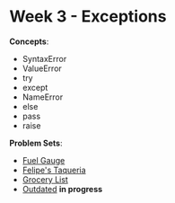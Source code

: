 # Week 3 - Exceptions

**Concepts**:
- SyntaxError
- ValueError
- try
- except
- NameError
- else
- pass
- raise

**Problem Sets**:

- [Fuel Gauge](https://github.com/Snoower/cs50p-introduction-to-programming-with-python/blob/main/week-3/problem-sets/fuel-gauge.py)
- [Felipe's Taqueria](https://github.com/Snoower/cs50p-introduction-to-programming-with-python/blob/main/week-3/problem-sets/felipes-taqueria.py)
- [Grocery List](https://github.com/Snoower/cs50p-introduction-to-programming-with-python/blob/main/week-3/problem-sets/grocery-list.py)
- [Outdated]() **in progress**
